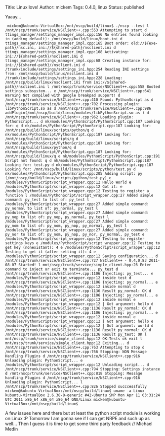 Title: Linux love!
Author: mickem
Tags: 0.4.0, linux
Status: published

Yaaay...

     mickem@kubuntu-VirtualBox:/mnt/nscp/build/linux$ ./nscp --test l /mnt/nscp/trunk/service/NSClient++.cpp:553 Attempting to start d ttings_manager/settings_manager_impl.cpp:156 No entries found looking in (adding default): /mnt/nscp/build/linux/boot.ini d ttings_manager/settings_manager_impl.cpp:165 Boot order: old://${exe-path}/nsc.ini, ini://${shared-path}/nsclient.ini d ttings_manager/settings_manager_impl.cpp:168 Activating: ini://${shared-path}/nsclient.ini d ttings_manager/settings_manager_impl.cpp:68 Creating instance for: ini://${shared-path}//nsclient.ini d /trunk/include/settings/settings_ini.hpp:254 Reading INI settings from: /mnt/nscp/build/linux/nsclient.ini d /trunk/include/settings/settings_ini.hpp:228 Loading: /mnt/nscp/build/linux/nsclient.ini from ini://${shared-path}/nsclient.ini l /mnt/nscp/trunk/service/NSClient++.cpp:558 Booted settings subsystem... e /mnt/nscp/trunk/service/NSClient++.cpp:641 Warning Not compiled with google breakpad support! d /mnt/nscp/trunk/service/NSClient++.cpp:410 Found: PythonScript as d /mnt/nscp/trunk/service/NSClient++.cpp:702 Processing plugin: libPythonScript.so as d /mnt/nscp/trunk/service/NSClient++.cpp:986 addPlugin(/mnt/nscp/build/linux/modules/libPythonScript.so as ) d /mnt/nscp/trunk/service/NSClient++.cpp:962 Loading plugin: PythonScript... d nk/modules/PythonScript/PythonScript.cpp:187 Looking for: q d nk/modules/PythonScript/PythonScript.cpp:187 Looking for: /mnt/nscp/build/linux/scripts/python/q d nk/modules/PythonScript/PythonScript.cpp:187 Looking for: /mnt/nscp/build/linux/scripts/q d nk/modules/PythonScript/PythonScript.cpp:187 Looking for: /mnt/nscp/build/linux/python/q d nk/modules/PythonScript/PythonScript.cpp:187 Looking for: /mnt/nscp/build/linux/q e nk/modules/PythonScript/PythonScript.cpp:191 Script not found: q d nk/modules/PythonScript/PythonScript.cpp:187 Looking for: test.py d nk/modules/PythonScript/PythonScript.cpp:187 Looking for: /mnt/nscp/build/linux/scripts/python/test.py d nk/modules/PythonScript/PythonScript.cpp:205 Adding script: py (/mnt/nscp/build/linux/scripts/python/test.py) e /modules/PythonScript/script_wrapper.cpp:12 Hello World e /modules/PythonScript/script_wrapper.cpp:12 Got it: e /modules/PythonScript/script_wrapper.cpp:12 Testing to register a function l /modules/PythonScript/script_wrapper.cpp:27 Added simple command: py_test to list of: py_test l /modules/PythonScript/script_wrapper.cpp:27 Added simple command: py_normal to list of: py_normal, py_test l /modules/PythonScript/script_wrapper.cpp:27 Added simple command: py_nop to list of: py_nop, py_normal, py_test l /modules/PythonScript/script_wrapper.cpp:27 Added simple command: py_nom to list of: py_nom, py_nop, py_normal, py_test l /modules/PythonScript/script_wrapper.cpp:27 Added simple command: py_nor to list of: py_nom, py_nop, py_nor, py_normal, py_test e /modules/PythonScript/script_wrapper.cpp:12 Testing to register settings keys e /modules/PythonScript/script_wrapper.cpp:12 Testing to get key (nonexistant): 4 e /modules/PythonScript/script_wrapper.cpp:12 Testing to get it (after setting it): 4 e /modules/PythonScript/script_wrapper.cpp:12 Saving configuration... d /mnt/nscp/trunk/service/NSClient++.cpp:727 NSClient++ - 0,4,0,83 2011-08-07 Started! l mnt/nscp/trunk/service/simple_client.hpp:26 Enter command to inject or exit to terminate... py_test d /mnt/nscp/trunk/service/NSClient++.cpp:1106 Injecting: py_test... e /modules/PythonScript/script_wrapper.cpp:12 inside test d /mnt/nscp/trunk/service/NSClient++.cpp:1106 Injecting: py_normal... e /modules/PythonScript/script_wrapper.cpp:12 inside normal d /mnt/nscp/trunk/service/NSClient++.cpp:1136 Result py_normal: OK d /mnt/nscp/trunk/service/NSClient++.cpp:1106 Injecting: py_normal... e /modules/PythonScript/script_wrapper.cpp:12 inside normal e /modules/PythonScript/script_wrapper.cpp:12 | Got argument: hello d /mnt/nscp/trunk/service/NSClient++.cpp:1136 Result py_normal: OK d /mnt/nscp/trunk/service/NSClient++.cpp:1106 Injecting: py_normal... e /modules/PythonScript/script_wrapper.cpp:12 inside normal e /modules/PythonScript/script_wrapper.cpp:12 | Got argument: hello e /modules/PythonScript/script_wrapper.cpp:12 | Got argument: world d /mnt/nscp/trunk/service/NSClient++.cpp:1136 Result py_normal: OK d /mnt/nscp/trunk/service/NSClient++.cpp:1136 Result py_test: OK l mnt/nscp/trunk/service/simple_client.hpp:12 OK:Tests ok exit l mnt/nscp/trunk/service/simple_client.hpp:12 Exiting... d /mnt/nscp/trunk/service/NSClient++.cpp:763 Attempting to stop d /mnt/nscp/trunk/service/NSClient++.cpp:766 Stopping: NON Message Handling Plugins d /mnt/nscp/trunk/service/NSClient++.cpp:916 Unloading plugin: PythonScript... e /modules/PythonScript/script_wrapper.cpp:12 Unloading script... d /mnt/nscp/trunk/service/NSClient++.cpp:794 Stopping: Settings instance d /mnt/nscp/trunk/service/NSClient++.cpp:818 Stopping: Message handling Plugins d /mnt/nscp/trunk/service/NSClient++.cpp:916 Unloading plugin: PythonScript... l /mnt/nscp/trunk/service/NSClient++.cpp:826 Stopped succcessfully mickem@kubuntu-VirtualBox:/mnt/nscp/build/linux$ uname -a Linux kubuntu-VirtualBox 2.6.38-8-generic #42-Ubuntu SMP Mon Apr 11 03:31:24 UTC 2011 x86_64 x86_64 x86_64 GNU/Linux mickem@kubuntu-VirtualBox:/mnt/nscp/build/linux$ 

A few issues here and there but at least the python script module is
working on Linux :P Tomorrow I am gonna see if I can get NRPE and such
up as well... Then I guess it is time to get some third party feedback
// Michael Medin
